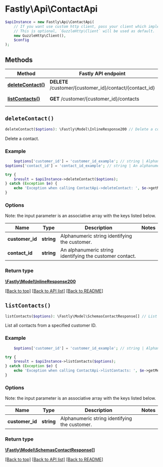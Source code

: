# Fastly\Api\ContactApi


```php
$apiInstance = new Fastly\Api\ContactApi(
    // If you want use custom http client, pass your client which implements `GuzzleHttp\ClientInterface`.
    // This is optional, `GuzzleHttp\Client` will be used as default.
    new GuzzleHttp\Client(),
    $config
);
```

## Methods

Method | Fastly API endpoint | Description
------------- | ------------- | -------------
[**deleteContact()**](ContactApi.md#deleteContact) | **DELETE** /customer/{customer_id}/contact/{contact_id} | Delete a contact
[**listContacts()**](ContactApi.md#listContacts) | **GET** /customer/{customer_id}/contacts | List contacts


## `deleteContact()`

```php
deleteContact($options): \Fastly\Model\InlineResponse200 // Delete a contact
```

Delete a contact.

### Example
```php
    $options['customer_id'] = 'customer_id_example'; // string | Alphanumeric string identifying the customer.
$options['contact_id'] = 'contact_id_example'; // string | An alphanumeric string identifying the customer contact.

try {
    $result = $apiInstance->deleteContact($options);
} catch (Exception $e) {
    echo 'Exception when calling ContactApi->deleteContact: ', $e->getMessage(), PHP_EOL;
}
```

### Options

Note: the input parameter is an associative array with the keys listed below.

Name | Type | Description  | Notes
------------- | ------------- | ------------- | -------------
**customer_id** | **string** | Alphanumeric string identifying the customer. |
**contact_id** | **string** | An alphanumeric string identifying the customer contact. |

### Return type

[**\Fastly\Model\InlineResponse200**](../Model/InlineResponse200.md)

[[Back to top]](#) [[Back to API list]](../../README.md#endpoints)
[[Back to README]](../../README.md)

## `listContacts()`

```php
listContacts($options): \Fastly\Model\SchemasContactResponse[] // List contacts
```

List all contacts from a specified customer ID.

### Example
```php
    $options['customer_id'] = 'customer_id_example'; // string | Alphanumeric string identifying the customer.

try {
    $result = $apiInstance->listContacts($options);
} catch (Exception $e) {
    echo 'Exception when calling ContactApi->listContacts: ', $e->getMessage(), PHP_EOL;
}
```

### Options

Note: the input parameter is an associative array with the keys listed below.

Name | Type | Description  | Notes
------------- | ------------- | ------------- | -------------
**customer_id** | **string** | Alphanumeric string identifying the customer. |

### Return type

[**\Fastly\Model\SchemasContactResponse[]**](../Model/SchemasContactResponse.md)

[[Back to top]](#) [[Back to API list]](../../README.md#endpoints)
[[Back to README]](../../README.md)
